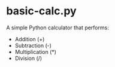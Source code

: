 # basic-calc.py

   A simple Python calculator that performs:
   - Addition (+)
   - Subtraction (-)
   - Multiplication (*)
   - Division (/)

